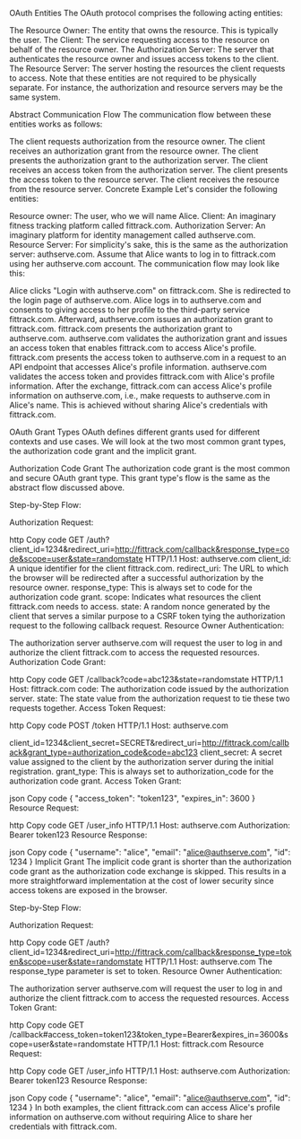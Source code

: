 

OAuth Entities
The OAuth protocol comprises the following acting entities:

The Resource Owner: The entity that owns the resource. This is typically the user.
The Client: The service requesting access to the resource on behalf of the resource owner.
The Authorization Server: The server that authenticates the resource owner and issues access tokens to the client.
The Resource Server: The server hosting the resources the client requests to access.
Note that these entities are not required to be physically separate. For instance, the authorization and resource servers may be the same system.

Abstract Communication Flow
The communication flow between these entities works as follows:

The client requests authorization from the resource owner.
The client receives an authorization grant from the resource owner.
The client presents the authorization grant to the authorization server.
The client receives an access token from the authorization server.
The client presents the access token to the resource server.
The client receives the resource from the resource server.
Concrete Example
Let's consider the following entities:

Resource owner: The user, who we will name Alice.
Client: An imaginary fitness tracking platform called fittrack.com.
Authorization Server: An imaginary platform for identity management called authserve.com.
Resource Server: For simplicity's sake, this is the same as the authorization server: authserve.com.
Assume that Alice wants to log in to fittrack.com using her authserve.com account. The communication flow may look like this:

Alice clicks "Login with authserve.com" on fittrack.com. She is redirected to the login page of authserve.com.
Alice logs in to authserve.com and consents to giving access to her profile to the third-party service fittrack.com. Afterward, authserve.com issues an authorization grant to fittrack.com.
fittrack.com presents the authorization grant to authserve.com.
authserve.com validates the authorization grant and issues an access token that enables fittrack.com to access Alice's profile.
fittrack.com presents the access token to authserve.com in a request to an API endpoint that accesses Alice's profile information.
authserve.com validates the access token and provides fittrack.com with Alice's profile information.
After the exchange, fittrack.com can access Alice's profile information on authserve.com, i.e., make requests to authserve.com in Alice's name. This is achieved without sharing Alice's credentials with fittrack.com.

OAuth Grant Types
OAuth defines different grants used for different contexts and use cases. We will look at the two most common grant types, the authorization code grant and the implicit grant.

Authorization Code Grant
The authorization code grant is the most common and secure OAuth grant type. This grant type's flow is the same as the abstract flow discussed above.

Step-by-Step Flow:

Authorization Request:

http
Copy code
GET /auth?client_id=1234&redirect_uri=http://fittrack.com/callback&response_type=code&scope=user&state=randomstate HTTP/1.1 
Host: authserve.com
client_id: A unique identifier for the client fittrack.com.
redirect_uri: The URL to which the browser will be redirected after a successful authorization by the resource owner.
response_type: This is always set to code for the authorization code grant.
scope: Indicates what resources the client fittrack.com needs to access.
state: A random nonce generated by the client that serves a similar purpose to a CSRF token tying the authorization request to the following callback request.
Resource Owner Authentication:

The authorization server authserve.com will request the user to log in and authorize the client fittrack.com to access the requested resources.
Authorization Code Grant:

http
Copy code
GET /callback?code=abc123&state=randomstate HTTP/1.1
Host: fittrack.com
code: The authorization code issued by the authorization server.
state: The state value from the authorization request to tie these two requests together.
Access Token Request:

http
Copy code
POST /token HTTP/1.1
Host: authserve.com

client_id=1234&client_secret=SECRET&redirect_uri=http://fittrack.com/callback&grant_type=authorization_code&code=abc123
client_secret: A secret value assigned to the client by the authorization server during the initial registration.
grant_type: This is always set to authorization_code for the authorization code grant.
Access Token Grant:

json
Copy code
{
  "access_token": "token123",
  "expires_in": 3600
}
Resource Request:

http
Copy code
GET /user_info HTTP/1.1
Host: authserve.com
Authorization: Bearer token123
Resource Response:

json
Copy code
{
  "username": "alice",
  "email": "alice@authserve.com",
  "id": 1234
}
Implicit Grant
The implicit code grant is shorter than the authorization code grant as the authorization code exchange is skipped. This results in a more straightforward implementation at the cost of lower security since access tokens are exposed in the browser.

Step-by-Step Flow:

Authorization Request:

http
Copy code
GET /auth?client_id=1234&redirect_uri=http://fittrack.com/callback&response_type=token&scope=user&state=randomstate HTTP/1.1 
Host: authserve.com
The response_type parameter is set to token.
Resource Owner Authentication:

The authorization server authserve.com will request the user to log in and authorize the client fittrack.com to access the requested resources.
Access Token Grant:

http
Copy code
GET /callback#access_token=token123&token_type=Bearer&expires_in=3600&scope=user&state=randomstate HTTP/1.1
Host: fittrack.com
Resource Request:

http
Copy code
GET /user_info HTTP/1.1
Host: authserve.com
Authorization: Bearer token123
Resource Response:

json
Copy code
{
  "username": "alice",
  "email": "alice@authserve.com",
  "id": 1234
}
In both examples, the client fittrack.com can access Alice's profile information on authserve.com without requiring Alice to share her credentials with fittrack.com.
